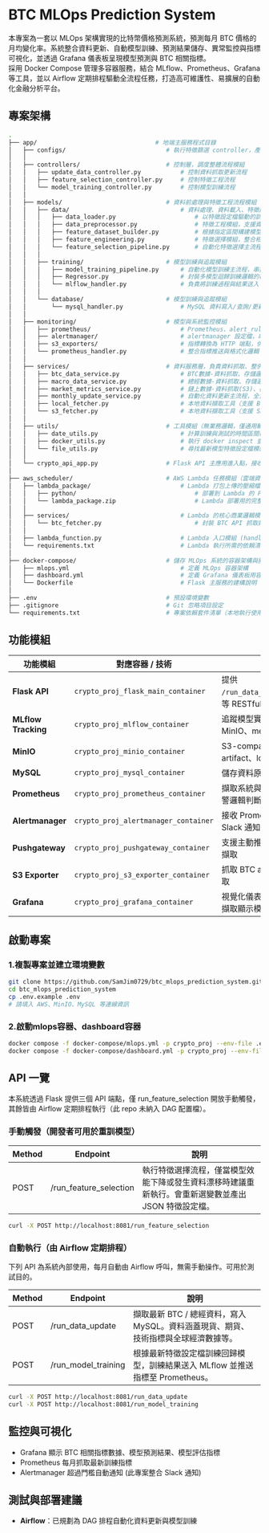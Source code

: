
# BTC MLOps Prediction System

本專案為一套以 MLOps 架構實現的比特幣價格預測系統，預測每月 BTC 價格的月均變化率。系統整合資料更新、自動模型訓練、預測結果儲存、異常監控與指標可視化，並透過 Grafana 儀表板呈現模型預測與 BTC 相關指標。  
採用 Docker Compose 管理多容器服務，結合 MLflow、Prometheus、Grafana 等工具，並以 Airflow 定期排程驅動全流程任務，打造高可維護性、易擴展的自動化金融分析平台。


## 專案架構

```bash
.
├── app/                                 # 地端主服務程式目錄
│   ├── configs/                            # 執行特徵篩選 controller，產出模型特徵設定檔
│   │
│   ├── controllers/                        # 控制層，調度整體流程模組
│   │   ├── update_data_controller.py           # 控制資料抓取更新流程
│   │   ├── feature_selection_controller.py     # 控制特徵工程流程
│   │   └── model_training_controller.py        # 控制模型訓練流程
│   │
│   ├── models/                             # 資料前處理與特徵工程流程模組
│   │   ├── data/                               # 資料處理、資料載入、特徵篩選邏輯
│   │   │   ├── data_loader.py                      # 以特徵設定檔驅動的訓練資料建構模組
│   │   │   ├── data_preprocessor.py                # 特徵工程模組，支援資料合併、滯後變數、變化率、溢價率計算
│   │   │   ├── feature_dataset_builder.py          # 根據指定區間構建模型訓練用特徵資料集
│   │   │   ├── feature_engineering.py              # 特徵選擇模組，整合相關係數與 XGBoost 特徵重要性進行變數篩選模組
│   │   │   └── feature_selection_pipeline.py       # 自動化特徵選擇主流程，儲存最終變數設定為 JSON
│   │   │ 
│   │   ├── training/                       # 模型訓練與追蹤模組
│   │   │   ├── model_training_pipeline.py      # 自動化模型訓練主流程，串接訓練與評估
│   │   │   ├── Regressor.py                    # 封裝多模型迴歸訓練邏輯的模組
│   │   │   └── mlflow_handler.py               # 負責將訓練過程與結果送入 MLflow 追蹤
│   │   │
│   │   └── database/                       # 模型訓練與追蹤模組
│   │       └── mysql_handler.py                # MySQL 資料寫入/查詢/更新等封裝邏輯
│   │
│   ├── monitoring/                         # 模型與系統監控模組
│   │   ├── prometheus/                         # Prometheus、alert_rules yml設定檔
│   │   ├── alertmanager/                       # alertmanager 設定檔，串連 slack webhook
│   │   ├── s3_exporters/                       # 指標轉換為 HTTP 端點，供 Prometheus 擷取
│   │   └── prometheus_handler.py               # 整合指標推送與格式化邏輯
│   │
│   ├── services/                           # 資料服務層，負責資料抓取、整併與存取邏輯
│   │   ├── btc_data_service.py                 # BTC數據-資料抓取、存儲邏輯
│   │   ├── macro_data_service.py               # 總經數據-資料抓取、存儲邏輯
│   │   ├── market_metrics_service.py           # 鏈上數據-資料抓取(S3)、存儲邏輯
│   │   ├── monthly_update_service.py           # 自動化資料更新主流程，全資料統一入口
│   │   ├── local_fetcher.py                    # 本地資料擷取工具（支援 BTC / 總經等類別）
│   │   └── s3_fetcher.py                       # 本地資料擷取工具（支援 S3 資料抓取類別）
│   │
│   ├── utils/                              # 工具模組（無業務邏輯，僅通用輔助功能）
│   │   ├── date_utils.py                       # 計算訓練與測試的時間區間模組
│   │   ├── docker_utils.py                     # 執行 docker inspect 查容器 IP 模組
│   │   └── file_utils.py                       # 尋找最新模型特徵設定檔模組
│   │
│   └── crypto_api_app.py                   # Flask API 主應用進入點，接收 Airflow 觸發執行資料更新與模型訓練
│
├── aws_scheduler/                          # AWS Lambda 任務模組（雲端資料排程）
│   ├── lambda_package/                         # Lambda 打包上傳的壓縮檔與原始碼
│   │   ├── python/                                 # 部署到 Lambda 的 Python 套件資料夾（透過 ZIP 打包）
│   │   └── lambda_package.zip                      # Lambda 部署用的完整壓縮檔（含函數與依賴）
│   │   
│   ├── services/                               # Lambda 的核心商業邏輯模組
│   │   └── btc_fetcher.py                          # 封裝 BTC API 抓取與 S3 上傳邏輯的模組
│   │ 
│   ├── lambda_function.py                      # Lambda 入口模組 (handler)
│   └── requirements.txt                        # Lambda 執行所需的依賴清單
│
├── docker-compose/                         # 儲存 MLOps 系統的容器架構與服務部署設定檔
│   ├── mlops.yml                               # 定義 MLOps 容器架構
│   ├── dashboard.yml                           # 定義 Grafana 儀表板用容器架構
│   └── Dockerfile                              # Flask 主服務的建構說明
│
├── .env                                    # 預設環境變數
├── .gitignore                              # Git 忽略項目設定
└── requirements.txt                        # 專案依賴套件清單（本地執行使用）
```


## 功能模組

| 功能模組         | 對應容器 / 技術               | 說明 |
|------------------|-------------------------------|------|
| **Flask API**         | `crypto_proj_flask_main_container`     | 提供 `/run_data_update`、`/run_model_training` 等 RESTful 介面給 Airflow 調用 |
| **MLflow Tracking**   | `crypto_proj_mlflow_container`         | 追蹤模型實驗與參數，支援 artifact 儲存至 MinIO、metadata 儲存至 MySQL |
| **MinIO**             | `crypto_proj_minio_container`          | S3-compatible 儲存服務，存放模型 artifact、log 等 |
| **MySQL**             | `crypto_proj_mysql_container`          | 儲存資料原始記錄與處理後數據 |
| **Prometheus**        | `crypto_proj_prometheus_container`     | 擷取系統與模型訓練指標，進行監控與告警邏輯判斷 |
| **Alertmanager**      | `crypto_proj_alertmanager_container`   | 接收 Prometheus 告警，並可串接 LINE / Slack 通知 |
| **Pushgateway**       | `crypto_proj_pushgateway_container`    | 支援主動推送自定義指標供 Prometheus 擷取 |
| **S3 Exporter**       | `crypto_proj_s3_exporter_container`    | 抓取 BTC api 即時數據供 Prometheus 擷取 |
| **Grafana**           | `crypto_proj_grafana_container`        | 視覺化儀表板，從 Prometheus、MySql 擷取顯示模型訓練結果與 BTC 相關數據 |


## 啟動專案

### 1.複製專案並建立環境變數

```bash
git clone https://github.com/SamJim0729/btc_mlops_prediction_system.git
cd btc_mlops_prediction_system
cp .env.example .env
# 請填入 AWS、MinIO、MySQL 等連線資訊
```

### 2️.啟動mlops容器、dashboard容器

```bash
docker compose -f docker-compose/mlops.yml -p crypto_proj --env-file .env up -d
docker compose -f docker-compose/dashboard.yml -p crypto_proj --env-file .env up -d
```


## API 一覽
本系統透過 Flask 提供三個 API 端點，僅 run_feature_selection 開放手動觸發，其餘皆由 Airflow 定期排程執行（此 repo 未納入 DAG 配置檔）。

### 手動觸發（開發者可用於重訓模型）

| Method | Endpoint               | 說明 |
|--------|------------------------|------|
| POST   | /run_feature_selection | 執行特徵選擇流程，僅當模型效能下降或發生資料漂移時建議重新執行。會重新選變數並產出 JSON 特徵設定檔。 |

```bash
curl -X POST http://localhost:8081/run_feature_selection
```

### 自動執行（由 Airflow 定期排程）
下列 API 為系統內部使用，每月自動由 Airflow 呼叫，無需手動操作。可用於測試目的。

| Method | Endpoint             | 說明 |
|--------|----------------------|------|
| POST   | /run_data_update     | 擷取最新 BTC / 總經資料，寫入 MySQL。資料涵蓋現貨、期貨、技術指標與全球經濟數據等。 |
| POST   | /run_model_training  | 根據最新特徵設定檔訓練回歸模型，訓練結果送入 MLflow 並推送指標至 Prometheus。 |

```bash
curl -X POST http://localhost:8081/run_data_update
curl -X POST http://localhost:8081/run_model_training
```


## 監控與可視化

- Grafana 顯示 BTC 相關指標數據、模型預測結果、模型評估指標
- Prometheus 每月抓取最新訓練指標
- Alertmanager 超過門檻自動通知 (此專案整合 Slack 通知)


## 測試與部署建議

- **Airflow**：已規劃為 DAG 排程自動化資料更新與模型訓練


